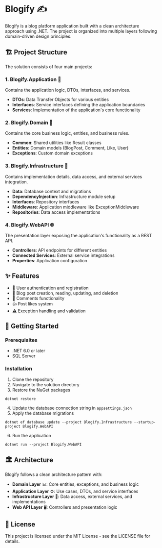 # Blogify ✍️

Blogify is a blog platform application built with a clean architecture approach using .NET. The project is organized into multiple layers following domain-driven design principles.

## 🏗️ Project Structure

The solution consists of four main projects:

### 1. Blogify.Application 📱
Contains the application logic, DTOs, interfaces, and services.
- **DTOs**: Data Transfer Objects for various entities
- **Interfaces**: Service interfaces defining the application boundaries
- **Services**: Implementation of the application's core functionality

### 2. Blogify.Domain 🧠
Contains the core business logic, entities, and business rules.
- **Common**: Shared utilities like Result classes
- **Entities**: Domain models (BlogPost, Comment, Like, User)
- **Exceptions**: Custom domain exceptions

### 3. Blogify.Infrastructure 🔧
Contains implementation details, data access, and external services integration.
- **Data**: Database context and migrations
- **DependencyInjection**: Infrastructure module setup
- **Interfaces**: Repository interfaces
- **Middleware**: Application middleware like ExceptionMiddleware
- **Repositories**: Data access implementations

### 4. Blogify.WebAPI 🌐
The presentation layer exposing the application's functionality as a REST API.
- **Controllers**: API endpoints for different entities
- **Connected Services**: External service integrations
- **Properties**: Application configuration

## ✨ Features

- 🔐 User authentication and registration
- 📝 Blog post creation, reading, updating, and deletion
- 💬 Comments functionality
- 👍 Post likes system
- ⚠️ Exception handling and validation

## 🚀 Getting Started

### Prerequisites
- .NET 6.0 or later
- SQL Server

### Installation

1. Clone the repository
2. Navigate to the solution directory
3. Restore the NuGet packages
```
dotnet restore
```
4. Update the database connection string in `appsettings.json`
5. Apply the database migrations
```
dotnet ef database update --project Blogify.Infrastructure --startup-project Blogify.WebAPI
```
6. Run the application
```
dotnet run --project Blogify.WebAPI
```

## 🏛️ Architecture

Blogify follows a clean architecture pattern with:

- **Domain Layer** 📊: Core entities, exceptions, and business logic
- **Application Layer** ⚙️: Use cases, DTOs, and service interfaces
- **Infrastructure Layer** 🔌: Data access, external services, and implementations
- **Web API Layer** 🖥️: Controllers and presentation logic

## 📜 License

This project is licensed under the MIT License - see the LICENSE file for details.
